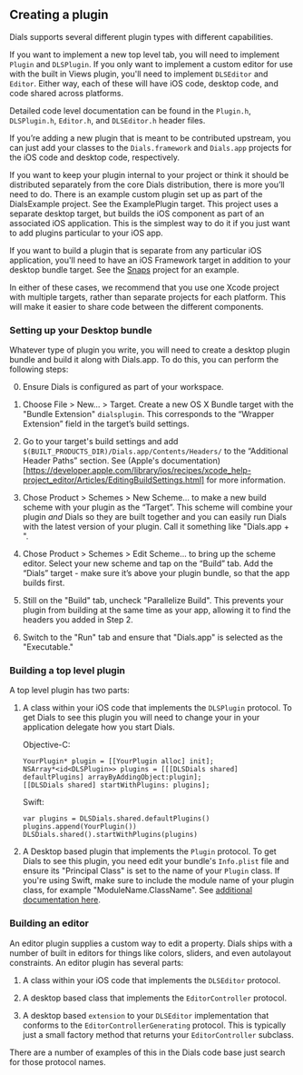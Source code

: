 ## Creating a plugin

Dials supports several different plugin types with different capabilities.

If you want to implement a new top level tab, you will need to implement ``Plugin`` and ``DLSPlugin``. If you only want to implement a custom editor for use with the built in Views plugin, you'll need to implement ``DLSEditor`` and ``Editor``. Either way, each of these will have iOS code, desktop code, and code shared across platforms.

Detailed code level documentation can be found in the ``Plugin.h``, ``DLSPlugin.h``, ``Editor.h``, and ``DLSEditor.h`` header files.

If you’re adding a new plugin that is meant to be contributed upstream, you can just add your classes to the ``Dials.framework`` and ``Dials.app`` projects for the iOS code and desktop code, respectively.

If you want to keep your plugin internal to your project or think it should be distributed separately from the core Dials distribution, there is more you’ll need to do. There is an example custom plugin set up as part of the DialsExample project. See the ExamplePlugin target. This project uses a separate desktop target, but builds the iOS component as part of an associated iOS application. This is the simplest way to do it if you just want to add plugins particular to your iOS app.

If you want to build a plugin that is separate from any particular iOS application, you'll need to have an iOS Framework target in addition to your desktop bundle target. See the [Snaps](https://github.com/aleffert/Snaps) project for an example.

In either of these cases, we recommend that you use one Xcode project with multiple targets, rather than separate projects for each platform. This will make it easier to share code between the different components.

### Setting up your Desktop bundle

Whatever type of plugin you write, you will need to create a desktop plugin bundle and build it along with Dials.app. To do this, you can perform the following steps:

0. Ensure Dials is configured as part of your workspace.

1. Choose File > New… > Target. Create a new OS X Bundle target with the "Bundle Extension" ``dialsplugin``. This corresponds to the “Wrapper Extension” field in the target’s build settings.

2. Go to your target's build settings and add ``$(BUILT_PRODUCTS_DIR)/Dials.app/Contents/Headers/`` to the “Additional Header Paths” section. See (Apple's documentation)[https://developer.apple.com/library/ios/recipes/xcode_help-project_editor/Articles/EditingBuildSettings.html] for more information.

3. Chose Product > Schemes > New Scheme… to make a new build scheme with your plugin as the “Target”. This scheme will combine your plugin *and* Dials so they are built together and you can easily run Dials with the latest version of your plugin. Call it something like "Dials.app + <your-plugin-name>".

4. Chose Product > Schemes > Edit Scheme… to bring up the scheme editor. Select your new scheme and tap on the “Build” tab. Add the “Dials” target - make sure it’s above your plugin bundle, so that the app builds first.

5. Still on the "Build" tab, uncheck "Parallelize Build". This prevents your plugin from building at the same time as your app, allowing it to find the headers you added in Step 2.

6. Switch to the "Run" tab and ensure that "Dials.app" is selected as the "Executable."

### Building a top level plugin

A top level plugin has two parts:

1. A class within your iOS code that implements the ``DLSPlugin`` protocol. To get Dials to see this plugin you will need to change your in your application delegate how you start Dials.

    Objective-C:
    ```
    YourPlugin* plugin = [[YourPlugin alloc] init];
    NSArray*<id<DLSPlugin>> plugins = [[[DLSDials shared] defaultPlugins] arrayByAddingObject:plugin];
    [[DLSDials shared] startWithPlugins: plugins];
    ```


    Swift:
    ```
    var plugins = DLSDials.shared.defaultPlugins()
    plugins.append(YourPlugin())
    DLSDials.shared().startWithPlugins(plugins)
    ```

2. A Desktop based plugin that implements the ``Plugin`` protocol. To get Dials to see this plugin, you need edit your bundle's ``Info.plist`` file and ensure its "Principal Class" is set to the name of your ``Plugin`` class. If you're using Swift, make sure to include the module name of your plugin class, for example "ModuleName.ClassName". See [additional documentation here](https://developer.apple.com/library/ios/documentation/General/Reference/InfoPlistKeyReference/Articles/CocoaKeys.html#//apple_ref/doc/uid/TP40009251-SW11).


### Building an editor

An editor plugin supplies a custom way to edit a property. Dials ships with a number of built in editors for things like colors, sliders, and even autolayout constraints. An editor plugin has several parts:

1. A class within your iOS code that implements the ``DLSEditor`` protocol.

2. A desktop based class that implements the ``EditorController`` protocol.

3. A desktop based ``extension`` to your ``DLSEditor`` implementation that conforms to the ``EditorControllerGenerating`` protocol. This is typically just a small factory method that returns your ``EditorController`` subclass.

There are a number of examples of this in the Dials code base just search for those protocol names.
